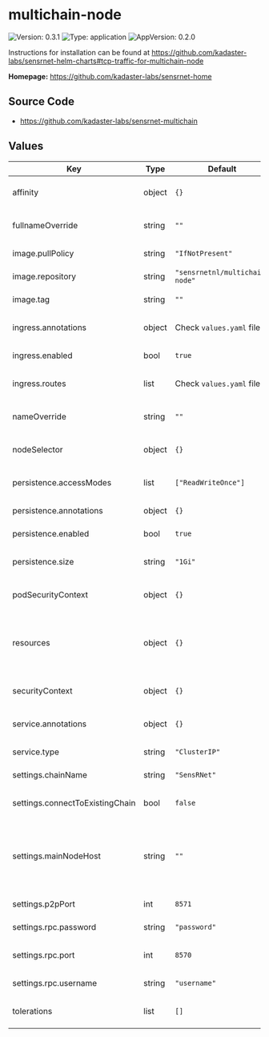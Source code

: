 # multichain-node

![Version: 0.3.1](https://img.shields.io/badge/Version-0.3.1-informational?style=flat-square) ![Type: application](https://img.shields.io/badge/Type-application-informational?style=flat-square) ![AppVersion: 0.2.0](https://img.shields.io/badge/AppVersion-0.2.0-informational?style=flat-square)

Instructions for installation can be found at https://github.com/kadaster-labs/sensrnet-helm-charts#tcp-traffic-for-multichain-node

**Homepage:** <https://github.com/kadaster-labs/sensrnet-home>

## Source Code

* <https://github.com/kadaster-labs/sensrnet-multichain>

## Values

| Key | Type | Default | Description |
|-----|------|---------|-------------|
| affinity | object | `{}` | Affinity for pod assignment (evaluated as a template) |
| fullnameOverride | string | `""` | String to fully override multichain-node.fullname |
| image.pullPolicy | string | `"IfNotPresent"` | SensRNet multichain-node image pull policy |
| image.repository | string | `"sensrnetnl/multichain-node"` | SensRNet multichain-node image name |
| image.tag | string | `""` | SensRNet multichain-node image tag |
| ingress.annotations | object | Check `values.yaml` file | Ingress annotations (evaluated as a template) |
| ingress.enabled | bool | `true` | Enable ingress controller resource |
| ingress.routes | list | Check `values.yaml` file | Ingress routes (evaluated as a template) |
| nameOverride | string | `""` | String to partially override multichain-node.fullname |
| nodeSelector | object | `{}` | Node labels for pod assignment (evaluated as a template) |
| persistence.accessModes | list | `["ReadWriteOnce"]` | PVC Access Mode for multichain-node data volume |
| persistence.annotations | object | `{}` | Additional PVC annotations |
| persistence.enabled | bool | `true` | Enable multichain persistence using PVC |
| persistence.size | string | `"1Gi"` | PVC Storage Request for multichain-node data volume |
| podSecurityContext | object | `{}` | SensRNet multichain-node pods' Security Context |
| resources | object | `{}` | The requested resources and resources limits for the Multichain-node container (evaluated as a template) |
| securityContext | object | `{}` | SensRNet multichain-node containers' Security Context |
| service.annotations | object | `{}` | Service annotations (evaluated as a template) |
| service.type | string | `"ClusterIP"` | Kubernetes Service type |
| settings.chainName | string | `"SensRNet"` | Name of the chain to create or connect to |
| settings.connectToExistingChain | bool | `false` | Whether to connect to an existing chain, or create a new one |
| settings.mainNodeHost | string | `""` | Hostname or IP address of the multichain node this node needs to be connected to. Is ignored if connectToExistingChain is false |
| settings.p2pPort | int | `8571` | Port used for external access |
| settings.rpc.password | string | `"password"` | JSON-RPC API password |
| settings.rpc.port | int | `8570` | Port used for internal (Kubernetes Cluster) JSON-RPC API |
| settings.rpc.username | string | `"username"` | JSON-RPC API username |
| tolerations | list | `[]` | Tolerations for pod assignment (evaluated as a template) |

